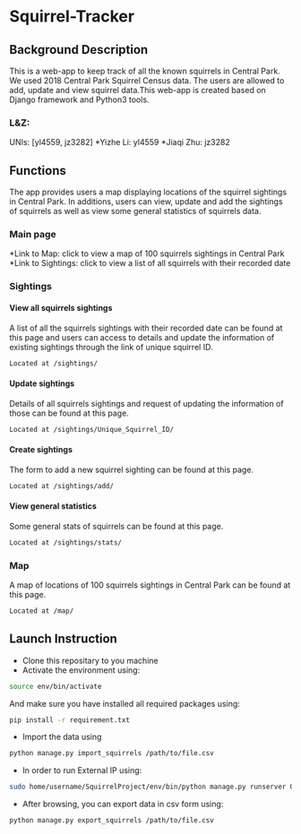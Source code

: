 # Squirrel-Tracker

## Background Description
This is a web-app to keep track of all the known squirrels in Central Park. We used 2018 Central Park Squirrel Census data. The users are allowed to add, update and view squirrel data.This web-app is created based on Django framework and Python3 tools.  

### L&Z:
UNIs: [yl4559, jz3282]
*Yizhe Li: yl4559
*Jiaqi Zhu: jz3282

## Functions
The app provides users a map displaying locations of the squirrel sightings in Central Park. In additions, users can view, update and add the sightings of squirrels as well as view some general statistics of squirrels data. 

### Main page
*Link to Map: click to view a map of 100 squirrels sightings in Central Park
*Link to Sightings: click to view a list of all squirrels with their recorded date

### Sightings
#### View all squirrels sightings
A list of all the squirrels sightings with their recorded date can be found at this page and users can access to details and update the information of existing sightings through the link of unique squirrel ID. 
```bash
Located at /sightings/
```
#### Update sightings
Details of all squirrels sightings and request of updating the information of those can be found at this page.
```bash
Located at /sightings/Unique_Squirrel_ID/
```

#### Create sightings
The form to add a new squirrel sighting can be found at this page.
```bash
Located at /sightings/add/
```
#### View general statistics
Some general stats of squirrels can be found at this page.
```bash
Located at /sightings/stats/
```

### Map
A map of locations of 100 squirrels sightings in Central Park can be found at this page.
```bash
Located at /map/
``` 
## Launch Instruction
* Clone this repositary to you machine
* Activate the environment using:
```bash
source env/bin/activate
```
And make sure you have installed all required packages using:
```bash
pip install -r requirement.txt
```
* Import the data using
```bash
python manage.py import_squirrels /path/to/file.csv
```
* In order to run External IP using:
```bash 
sudo home/username/SquirrelProject/env/bin/python manage.py runserver 0.0.0.0:80
```
* After browsing, you can export data in csv form using:
```bash
python manage.py export_squirrels /path/to/file.csv
```

